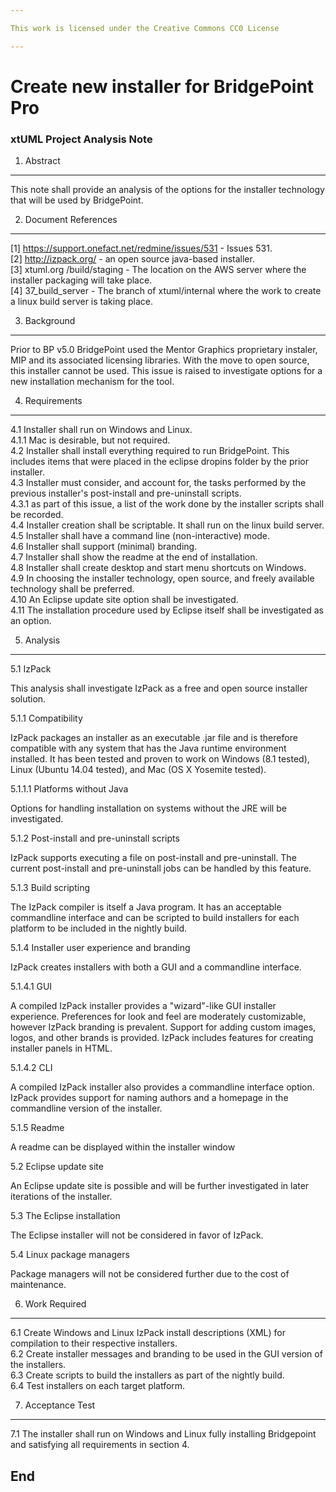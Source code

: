 ```yaml
---

This work is licensed under the Creative Commons CC0 License

---
```


# Create new installer for BridgePoint Pro
### xtUML Project Analysis Note

1. Abstract
-----------
This note shall provide an analysis of the options for the installer technology that will be used by BridgePoint.

2. Document References
----------------------
[1] https://support.onefact.net/redmine/issues/531 - Issues 531.  
[2] http://izpack.org/ - an open source java-based installer.  
[3] xtuml.org /build/staging - The location on the AWS server where the installer packaging will take place.  
[4] 37_build_server - The branch of xtuml/internal where the work to create a linux build server is taking place.  


3. Background
-------------
Prior to BP v5.0 BridgePoint used the Mentor Graphics proprietary instaler, MIP and 
its associated licensing libraries. With the move to open source, this installer cannot
be used. This issue is raised to investigate options for a new installation mechanism for
the tool.

4. Requirements
---------------
4.1 Installer shall run on Windows and Linux.  
4.1.1 Mac is desirable, but not required.  
4.2 Installer shall install everything required to run BridgePoint. This includes items that were placed in the eclipse dropins folder by the prior installer.  
4.3 Installer must consider, and account for, the tasks performed by the previous installer's post-install and pre-uninstall scripts.  
4.3.1 as part of this issue, a list of the work done by the installer scripts shall be recorded.  
4.4 Installer creation shall be scriptable. It shall run on the linux build server.  
4.5 Installer shall have a command line (non-interactive) mode.  
4.6 Installer shall support (minimal) branding.  
4.7 Installer shall show the readme at the end of installation.  
4.8 Installer shall create desktop and start menu shortcuts on Windows.  
4.9 In choosing the installer technology, open source, and freely available technology shall be preferred.  
4.10 An Eclipse update site option shall be investigated.  
4.11 The installation procedure used by Eclipse itself shall be investigated as an option.  

5. Analysis
-----------
5.1 IzPack  

This analysis shall investigate IzPack as a free and open source installer solution.  

5.1.1 Compatibility  

IzPack packages an installer as an executable .jar file and is therefore compatible with any system that has the Java runtime environment installed. It has been tested and proven to work on Windows (8.1 tested), Linux (Ubuntu 14.04 tested), and Mac (OS X Yosemite tested).  

5.1.1.1 Platforms without Java

Options for handling installation on systems without the JRE will be investigated.  

5.1.2 Post-install and pre-uninstall scripts  

IzPack supports executing a file on post-install and pre-uninstall. The current post-install and pre-uninstall jobs can be handled by this feature.  

5.1.3 Build scripting  

The IzPack compiler is itself a Java program. It has an acceptable commandline interface and can be scripted to build installers for each platform to be included in the nightly build.  

5.1.4 Installer user experience and branding  

IzPack creates installers with both a GUI and a commandline interface.  

5.1.4.1 GUI  

A compiled IzPack installer provides a "wizard"-like GUI installer experience. Preferences for look and feel are moderately customizable, however IzPack branding is prevalent. Support for adding custom images, logos, and other brands is provided. IzPack includes features for creating installer panels in HTML.  

5.1.4.2 CLI  

A compiled IzPack installer also provides a commandline interface option. IzPack provides support for naming authors and a homepage in the commandline version of the installer.  

5.1.5 Readme  

A readme can be displayed within the installer window  

5.2 Eclipse update site  

An Eclipse update site is possible and will be further investigated in later iterations of the installer.  

5.3 The Eclipse installation  

The Eclipse installer will not be considered in favor of IzPack.  

5.4 Linux package managers  

Package managers will not be considered further due to the cost of maintenance.  

6. Work Required
----------------
6.1 Create Windows and Linux IzPack install descriptions (XML) for compilation to their respective installers.  
6.2 Create installer messages and branding to be used in the GUI version of the installers.  
6.3 Create scripts to build the installers as part of the nightly build.  
6.4 Test installers on each target platform.  

7. Acceptance Test
------------------
7.1 The installer shall run on Windows and Linux fully installing Bridgepoint and satisfying all requirements in section 4.

End
---

